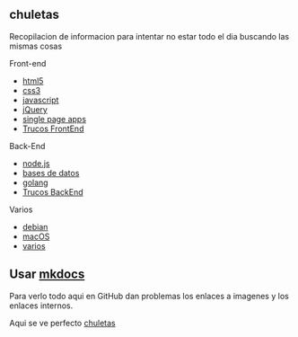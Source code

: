 ## chuletas
Recopilacion de informacion para intentar no estar todo el dia buscando las mismas cosas

Front-end  
* [html5](https://github.com/brusbilis/chuletas/blob/master/docs/content/frontend/html5.md)  
* [css3](https://github.com/brusbilis/chuletas/blob/master/docs/content/frontend/css3.md)  
* [javascript](https://github.com/brusbilis/chuletas/blob/master/docs/content/frontend/js.md)  
* [jQuery](https://github.com/brusbilis/chuletas/blob/master/docs/content/frontend/jquery.md)  
* [single page apps](https://github.com/brusbilis/chuletas/blob/master/docs/content/frontend/spa.md)  
* [Trucos FrontEnd](https://github.com/brusbilis/chuletas/blob/master/docs/content/frontend/frontendTips.md)

Back-End  
* [node.js](https://github.com/brusbilis/chuletas/blob/master/docs/content/backend/nodejs.md)  
* [bases de datos](https://github.com/brusbilis/chuletas/blob/master/docs/content/backend/bbdd.md)  
* [golang](https://github.com/brusbilis/chuletas/blob/master/docs/content/backend/golang.md)
* [Trucos BackEnd](https://github.com/brusbilis/chuletas/blob/master/docs/content/backend/backendTips.md)


Varios
* [debian](https://github.com/brusbilis/chuletas/blob/master/docs/content/varios/debian.md)  
* [macOS](https://github.com/brusbilis/chuletas/blob/master/docs/content/varios/macOS.md)  
* [varios](https://github.com/brusbilis/chuletas/blob/master/docs/content/varios/varios1.md)  



## Usar [mkdocs](http://www.mkdocs.org/)

Para verlo todo aqui en GitHub dan problemas los enlaces a imagenes y los
enlaces internos.

Aqui se ve perfecto [chuletas](http://brusbilis.com/chuletas)
